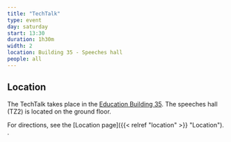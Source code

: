 ```yaml
---
title: "TechTalk"
type: event
day: saturday
start: 13:30
duration: 1h30m
width: 2
location: Building 35 - Speeches hall
people: all
---
```




## Location
The TechTalk takes place in the [Education Building 35](https://map.tudelftcampus.nl/poi/education-building-35/).
The speeches hall (TZ2) is located on the ground floor.

For directions, see the [Location page]({{< relref "location" >}} "Location").
.
